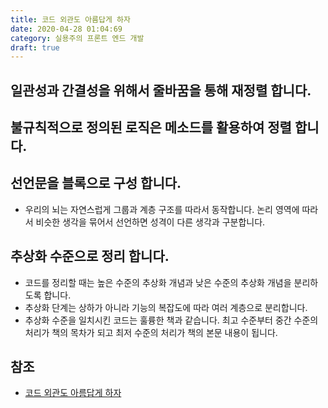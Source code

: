 ```yaml
---
title: 코드 외관도 아름답게 하자
date: 2020-04-28 01:04:69
category: 실용주의 프론트 엔드 개발
draft: true
---
```


## 일관성과 간결성을 위해서 줄바꿈을 통해 재정렬 합니다.

## 불규칙적으로 정의된 로직은 메소드를 활용하여 정렬 합니다.

## 선언문을 블록으로 구성 합니다.

- 우리의 뇌는 자연스럽게 그룹과 계층 구조를 따라서 동작합니다. 논리 영역에 따라서 비슷한 생각을 묶어서 선언하면 성격이 다른 생각과 구분합니다.

## 추상화 수준으로 정리 합니다.

- 코드를 정리할 때는 높은 수준의 추상화 개념과 낮은 수준의 추상화 개념을 분리하도록 합니다.
- 추상화 단계는 상하가 아니라 기능의 복잡도에 따라 여러 계층으로 분리합니다.
- 추상화 수준을 일치시킨 코드는 훌륭한 책과 같습니다. 최고 수준부터 중간 수준의 처리가 책의 목차가 되고 최저 수준의 처리가 책의 본문 내용이 됩니다.

## 참조

- [코드 외관도 아름답게 하자](https://peter-cho.gitbook.io/book/3/3_2)
